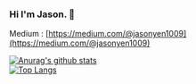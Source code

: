 ### Hi I'm Jason. 👋
Medium : [https://medium.com/@jasonyen1009](https://medium.com/@jasonyen1009)
<!--
**jasonyen1009/jasonyen1009** is a ✨ _special_ ✨ repository because its `README.md` (this file) appears on your GitHub profile.

Here are some ideas to get you started:

- 🔭 I’m currently working on ...
- 🌱 I’m currently learning ...
- 👯 I’m looking to collaborate on ...
- 🤔 I’m looking for help with ...
- 💬 Ask me about ...
- 📫 How to reach me: ...
- 😄 Pronouns: ...
- ⚡ Fun fact: ...
-->


[![Anurag's github stats](https://github-readme-stats.vercel.app/api?username=jasonyen1009&theme=holi&rank_icon=github)](https://github.com/jasonyen1009/github-readme-stats)  
[![Top Langs](https://github-readme-stats.vercel.app/api/top-langs/?username=jasonyen1009&layout=compact&theme=holi)](https://github.com/jasonyen1009/github-readme-stats)
